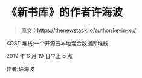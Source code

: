 # 《新书库》的作者许海波

> 原文：<https://thenewstack.io/author/kevin-xu/>

KOST 堆栈:一个开源云本地混合数据库堆栈

2019 年 6 月 19 日早上 6 点

作者:许海波